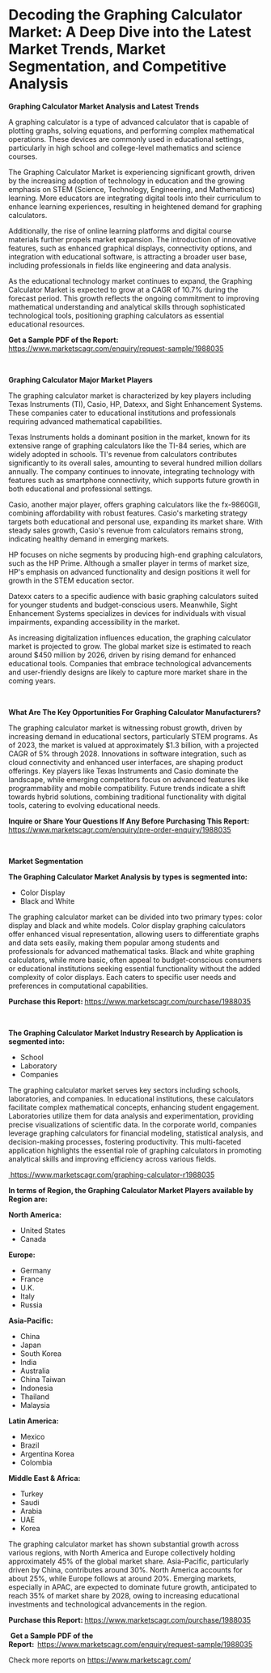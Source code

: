<p><h1>Decoding the Graphing Calculator Market: A Deep Dive into the Latest Market Trends, Market Segmentation, and Competitive Analysis</h1></p><p><strong>Graphing Calculator Market Analysis and Latest Trends</strong></p>
<p><p>A graphing calculator is a type of advanced calculator that is capable of plotting graphs, solving equations, and performing complex mathematical operations. These devices are commonly used in educational settings, particularly in high school and college-level mathematics and science courses. </p><p>The Graphing Calculator Market is experiencing significant growth, driven by the increasing adoption of technology in education and the growing emphasis on STEM (Science, Technology, Engineering, and Mathematics) learning. More educators are integrating digital tools into their curriculum to enhance learning experiences, resulting in heightened demand for graphing calculators. </p><p>Additionally, the rise of online learning platforms and digital course materials further propels market expansion. The introduction of innovative features, such as enhanced graphical displays, connectivity options, and integration with educational software, is attracting a broader user base, including professionals in fields like engineering and data analysis. </p><p>As the educational technology market continues to expand, the Graphing Calculator Market is expected to grow at a CAGR of 10.7% during the forecast period. This growth reflects the ongoing commitment to improving mathematical understanding and analytical skills through sophisticated technological tools, positioning graphing calculators as essential educational resources.</p></p>
<p><strong>Get a Sample PDF of the Report:&nbsp;</strong> <a href="https://www.marketscagr.com/enquiry/request-sample/1988035?utm_campaign=2014&utm_medium=2&utm_source=Github&utm_content=ia&utm_term=11022025&utm_id=graphing-calculator">https://www.marketscagr.com/enquiry/request-sample/1988035</a></p>
<p>&nbsp;</p>
<p><strong>Graphing Calculator Major Market Players</strong></p>
<p><p>The graphing calculator market is characterized by key players including Texas Instruments (TI), Casio, HP, Datexx, and Sight Enhancement Systems. These companies cater to educational institutions and professionals requiring advanced mathematical capabilities.</p><p>Texas Instruments holds a dominant position in the market, known for its extensive range of graphing calculators like the TI-84 series, which are widely adopted in schools. TI's revenue from calculators contributes significantly to its overall sales, amounting to several hundred million dollars annually. The company continues to innovate, integrating technology with features such as smartphone connectivity, which supports future growth in both educational and professional settings.</p><p>Casio, another major player, offers graphing calculators like the fx-9860GII, combining affordability with robust features. Casio's marketing strategy targets both educational and personal use, expanding its market share. With steady sales growth, Casio's revenue from calculators remains strong, indicating healthy demand in emerging markets.</p><p>HP focuses on niche segments by producing high-end graphing calculators, such as the HP Prime. Although a smaller player in terms of market size, HP's emphasis on advanced functionality and design positions it well for growth in the STEM education sector.</p><p>Datexx caters to a specific audience with basic graphing calculators suited for younger students and budget-conscious users. Meanwhile, Sight Enhancement Systems specializes in devices for individuals with visual impairments, expanding accessibility in the market.</p><p>As increasing digitalization influences education, the graphing calculator market is projected to grow. The global market size is estimated to reach around $450 million by 2026, driven by rising demand for enhanced educational tools. Companies that embrace technological advancements and user-friendly designs are likely to capture more market share in the coming years.</p></p>
<p>&nbsp;</p>
<p><strong>What Are The Key Opportunities For Graphing Calculator Manufacturers?</strong></p>
<p><p>The graphing calculator market is witnessing robust growth, driven by increasing demand in educational sectors, particularly STEM programs. As of 2023, the market is valued at approximately $1.3 billion, with a projected CAGR of 5% through 2028. Innovations in software integration, such as cloud connectivity and enhanced user interfaces, are shaping product offerings. Key players like Texas Instruments and Casio dominate the landscape, while emerging competitors focus on advanced features like programmability and mobile compatibility. Future trends indicate a shift towards hybrid solutions, combining traditional functionality with digital tools, catering to evolving educational needs.</p></p>
<p><strong>Inquire or Share Your Questions If Any Before Purchasing This Report:</strong> <a href="https://www.marketscagr.com/enquiry/pre-order-enquiry/1988035?utm_campaign=2014&utm_medium=2&utm_source=Github&utm_content=ia&utm_term=11022025&utm_id=graphing-calculator">https://www.marketscagr.com/enquiry/pre-order-enquiry/1988035</a></p>
<p>&nbsp;</p>
<p><strong>Market Segmentation</strong></p>
<p><strong>The Graphing Calculator Market Analysis by types is segmented into:</strong></p>
<p><ul><li>Color Display</li><li>Black and White</li></ul></p>
<p><p>The graphing calculator market can be divided into two primary types: color display and black and white models. Color display graphing calculators offer enhanced visual representation, allowing users to differentiate graphs and data sets easily, making them popular among students and professionals for advanced mathematical tasks. Black and white graphing calculators, while more basic, often appeal to budget-conscious consumers or educational institutions seeking essential functionality without the added complexity of color displays. Each caters to specific user needs and preferences in computational capabilities.</p></p>
<p><strong>Purchase this Report:&nbsp;</strong><a href="https://www.marketscagr.com/purchase/1988035?utm_campaign=2014&utm_medium=2&utm_source=Github&utm_content=ia&utm_term=11022025&utm_id=graphing-calculator">https://www.marketscagr.com/purchase/1988035</a></p>
<p>&nbsp;</p>
<p><strong>The Graphing Calculator Market Industry Research by Application is segmented into:</strong></p>
<p><ul><li>School</li><li>Laboratory</li><li>Companies</li></ul></p>
<p><p>The graphing calculator market serves key sectors including schools, laboratories, and companies. In educational institutions, these calculators facilitate complex mathematical concepts, enhancing student engagement. Laboratories utilize them for data analysis and experimentation, providing precise visualizations of scientific data. In the corporate world, companies leverage graphing calculators for financial modeling, statistical analysis, and decision-making processes, fostering productivity. This multi-faceted application highlights the essential role of graphing calculators in promoting analytical skills and improving efficiency across various fields.</p></p>
<p><a href="https://www.marketscagr.com/graphing-calculator-r1988035?utm_campaign=2014&utm_medium=2&utm_source=Github&utm_content=ia&utm_term=11022025&utm_id=graphing-calculator">&nbsp;https://www.marketscagr.com/graphing-calculator-r1988035</a></p>
<p><strong>In terms of Region, the Graphing Calculator Market Players available by Region are:</strong></p>
<p>
    <p> <strong> North America: </strong>
        <ul>
            <li>United States</li>
            <li>Canada</li>
        </ul>
        </p> 
    <p> <strong> Europe: </strong>
        <ul>
            <li>Germany</li>
            <li>France</li>
            <li>U.K.</li>
            <li>Italy</li>
            <li>Russia</li>
        </ul>
        </p> 
    <p> <strong> Asia-Pacific: </strong>
        <ul>
            <li>China</li>
            <li>Japan</li>
            <li>South Korea</li>
            <li>India</li>
            <li>Australia</li>
            <li>China Taiwan</li>
            <li>Indonesia</li>
            <li>Thailand</li>
            <li>Malaysia</li>
        </ul>
        </p> 
    <p> <strong> Latin America: </strong>
        <ul>
            <li>Mexico</li>
            <li>Brazil</li>
            <li>Argentina Korea</li>
            <li>Colombia</li>
        </ul>
        </p> 
    <p> <strong> Middle East & Africa: </strong>
        <ul>
            <li>Turkey</li>
            <li>Saudi</li>
            <li>Arabia</li>
            <li>UAE</li>
            <li>Korea</li>
        </ul>
    </p>
    </p>
<p><p>The graphing calculator market has shown substantial growth across various regions, with North America and Europe collectively holding approximately 45% of the global market share. Asia-Pacific, particularly driven by China, contributes around 30%. North America accounts for about 25%, while Europe follows at around 20%. Emerging markets, especially in APAC, are expected to dominate future growth, anticipated to reach 35% of market share by 2028, owing to increasing educational investments and technological advancements in the region.</p></p>
<p><strong>Purchase this Report: </strong><a href="https://www.marketscagr.com/purchase/1988035?utm_campaign=2014&utm_medium=2&utm_source=Github&utm_content=ia&utm_term=11022025&utm_id=graphing-calculator">https://www.marketscagr.com/purchase/1988035</a></p>
<p>&nbsp;<strong>Get a Sample PDF of the Report:&nbsp;&nbsp;</strong><a href="https://www.marketscagr.com/enquiry/request-sample/1988035?utm_campaign=2014&utm_medium=2&utm_source=Github&utm_content=ia&utm_term=11022025&utm_id=graphing-calculator">https://www.marketscagr.com/enquiry/request-sample/1988035</a></p>
<p><strong></strong></p>
<p>Check more reports on <a href="https://www.marketscagr.com/?utm_campaign=2014&utm_medium=2&utm_source=Github&utm_content=ia&utm_term=11022025&utm_id=graphing-calculator">https://www.marketscagr.com/</a></p>